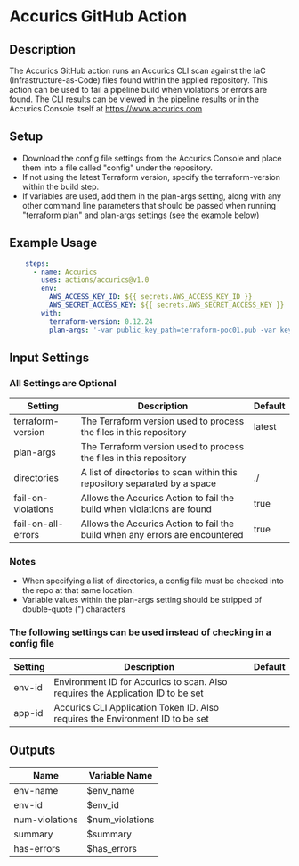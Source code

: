# Accurics GitHub Action

## Description
The Accurics GitHub action runs an Accurics CLI scan against the IaC (Infrastructure-as-Code) files found within the applied repository.
This action can be used to fail a pipeline build when violations or errors are found.
The CLI results can be viewed in the pipeline results or in the Accurics Console itself at https://www.accurics.com

## Setup

- Download the config file settings from the Accurics Console and place them into a file called "config" under the repository.
- If not using the latest Terraform version, specify the terraform-version within the build step.
- If variables are used, add them in the plan-args setting, along with any other command line parameters that should be passed when running "terraform plan"
and plan-args settings (see the example below)

## Example Usage

```yaml
    steps:
      - name: Accurics
        uses: actions/accurics@v1.0
        env:
          AWS_ACCESS_KEY_ID: ${{ secrets.AWS_ACCESS_KEY_ID }}
          AWS_SECRET_ACCESS_KEY: ${{ secrets.AWS_SECRET_ACCESS_KEY }}
        with:
          terraform-version: 0.12.24
          plan-args: '-var public_key_path=terraform-poc01.pub -var key_name=terraform-poc01'
```

## Input Settings

### All Settings are Optional

| Setting | Description | Default |
| -------------------- | ----------------------------------------------------------- | --------- |
| terraform-version | The Terraform version used to process the files in this repository | latest | 
| plan-args | The Terraform version used to process the files in this repository | | 
| directories | A list of directories to scan within this repository separated by a space | ./ | 
| fail-on-violations | Allows the Accurics Action to fail the build when violations are found | true |
| fail-on-all-errors | Allows the Accurics Action to fail the build when any errors are encountered | true |

### Notes
- When specifying a list of directories, a config file must be checked into the repo at that same location.
- Variable values within the plan-args setting should be stripped of double-quote (") characters

### The following settings can be used instead of checking in a config file
| Setting | Description | Default |
| ------------------ | ----------------------------------------------------------- | --------- |
| env-id | Environment ID for Accurics to scan. Also requires the Application ID to be set | | 
| app-id | Accurics CLI Application Token ID. Also requires the Environment ID to be set | |


## Outputs

| Name | Variable Name  |
| ---------------- | --------------- |
| env-name | $env_name |
| env-id | $env_id |
| num-violations | $num_violations |
| summary | $summary |
| has-errors | $has_errors |


